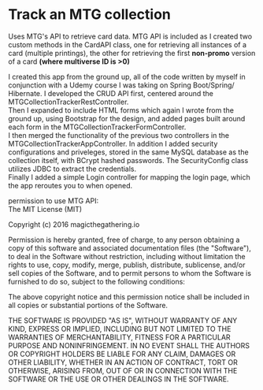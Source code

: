# Track an MTG collection

Uses MTG's API to retrieve card data.
MTG API is included as I created two custom methods in the CardAPI class,
one for retrieving all instances of a card (multiple printings), 
the other for retrieving the first **non-promo** version of a card
**(where multiverse ID is >0)**

I created this app from the ground up, all of the code written by myself
in conjunction with a Udemy course I was taking on Spring Boot/Spring/
Hibernate. I developed the CRUD API first, centered around the 
MTGCollectionTrackerRestController.  
Then I expanded to include HTML forms which again I wrote from the ground
up, using Bootstrap for the design, and added pages built around each form 
in the MTGCollectionTrackerFormController.  
I then merged the functionality of the previous two controllers in the 
MTGCollectionTrackerAppController. In addition I added security configurations
and priveleges, stored in the same MySQL database as the collection itself,
with BCrypt hashed passwords. The SecurityConfig class utilizes JDBC to 
extract the credentials.  
Finally I added a simple Login controller for mapping the login page, which
the app reroutes you to when opened.

permission to use MTG API:  
The MIT License (MIT)

Copyright (c) 2016 magicthegathering.io

Permission is hereby granted, free of charge, to any person obtaining a copy
of this software and associated documentation files (the "Software"), to deal
in the Software without restriction, including without limitation the rights
to use, copy, modify, merge, publish, distribute, sublicense, and/or sell
copies of the Software, and to permit persons to whom the Software is
furnished to do so, subject to the following conditions:

The above copyright notice and this permission notice shall be included in all
copies or substantial portions of the Software.

THE SOFTWARE IS PROVIDED "AS IS", WITHOUT WARRANTY OF ANY KIND, EXPRESS OR
IMPLIED, INCLUDING BUT NOT LIMITED TO THE WARRANTIES OF MERCHANTABILITY,
FITNESS FOR A PARTICULAR PURPOSE AND NONINFRINGEMENT. IN NO EVENT SHALL THE
AUTHORS OR COPYRIGHT HOLDERS BE LIABLE FOR ANY CLAIM, DAMAGES OR OTHER
LIABILITY, WHETHER IN AN ACTION OF CONTRACT, TORT OR OTHERWISE, ARISING FROM,
OUT OF OR IN CONNECTION WITH THE SOFTWARE OR THE USE OR OTHER DEALINGS IN THE
SOFTWARE.
